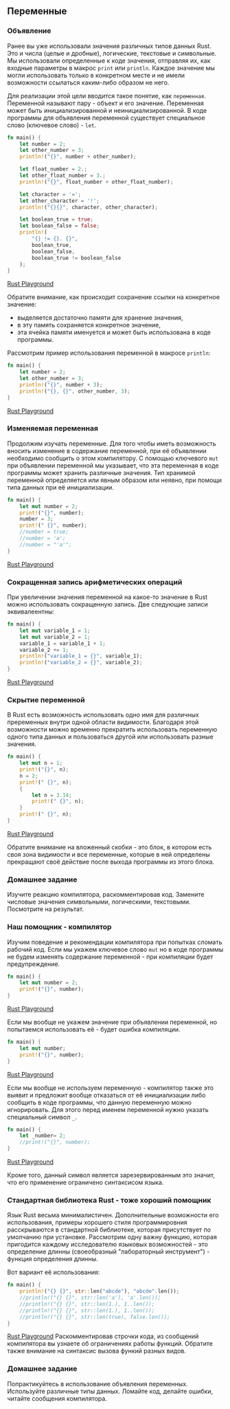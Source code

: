 ## Переменные

### Объявление

Ранее вы уже использовали значения различных типов данных Rust. Это и числа (целые 
и дробные), логические, текстовые и символьные. Мы использовали определенные к коде
значения, отправляя их, как входные параметры в макрос `print` или `println`. 
Каждое значение мы могли использовать только в конкретном месте и не имели возможности
ссылаться каким-либо образом не него. 

Для реализации этой цели вводится такое понятие, как `переменная`. Переменной называют
пару - объект и его значение. Переменная может быть инициализированной и неинициализированной.
В коде программы для объявления переменной существует специальное слово (ключевое слово) - `let`.

```rust
fn main() {
    let number = 2;
    let other_number = 3;
    println!("{}", number + other_number);

    let float_number = 2.;
    let other_float_number = 3.;
    println!("{}", float_number + other_float_number);

    let character = '=';
    let other_character = '!';
    println!("{}{}", character, other_character);

    let boolean_true = true;
    let boolean_false = false;
    println!(
        "{} != {}. {}",
        boolean_true,
        boolean_false,
        boolean_true != boolean_false
    );
}

```
[Rust Playground](https://play.rust-lang.org/?gist=5c4b6775689f23aefefccc20aae27539&version=stable&mode=debug&edition=2015)

Обратите внимание, как происходит сохранение ссылки на конкретное значение:
- выделяется достаточно памяти для хранение значения,
- в эту память сохраняется конкретное значение,
- эта ячейка памяти именуется и может быть использована в коде программы.

Рассмотрим пример использования переменной в макросе `println`:

```rust
fn main() {
    let number = 2;
    let other_number = 3;
    println!("{}", number + 3);
    println!("{}, {}", other_number, 3);
}

```
[Rust Playground](https://play.rust-lang.org/?gist=aa06d607e573b47d4b72aca80c241fbb&version=stable&mode=debug&edition=2015)

### Изменяемая переменная

Продолжим изучать переменные. Для того чтобы иметь возможность вносить изменение в содержание переменной, при её объявлении необходимо сообщить о этом компилятору. С помощью ключевого `mut` при объявлении переменной мы указывает, что эта переменная 
в коде программы может хранить различные значения. Тип хранимой переменной определяется или явным образом или неявно, при помощи 
типа данных при её инициализации.

```rust
fn main() {
    let mut number = 2;
    print!("{}", number);
    number = 3;
    print!(" {}", number);
    //number = true;
    //number = 'a';
    //number = "'a'";
}

```
[Rust Playground](https://play.rust-lang.org/?gist=b835811a58e21c1c2e67d75f1ec7c832&version=stable&mode=debug&edition=2015)

### Сокращенная запись арифметических операций

При увеличении значения переменной на какое-то значение в Rust можно использовать сокращенную запись. Две следующие записи эквивалеентны:

```rust
fn main() {
    let mut variable_1 = 1;
    let mut variable_2 = 1;
    variable_1 = variable_1 + 1;
    variable_2 += 1;
    println!("variable_1 = {}", variable_1);
    println!("variable_2 = {}", variable_2);
}
```
[Rust Playground](https://play.rust-lang.org/?gist=c7d217080163f9b4cdc3e21f15c2548c&version=stable&mode=debug&edition=2015)

### Скрытие переменной

В Rust есть возможность использовать одно имя для различных преременных внутри одной области видимости. Благодаря этой возможности можно временно прекратить использовать переменную одного типа данных и пользоваться другой или использовать разные значения.
```rust
fn main() {
    let mut n = 1;
    print!("{}", n);
    n = 2;
    print!(" {}", n);
    {
        let n = 3.14;
        print!(" {}", n);
    }
    print!(" {}", n);
}
```
[Rust Playground](https://play.rust-lang.org/?gist=9e295dba3ac6e0c3ace2f731e62465ba&version=stable&mode=debug&edition=2015)

Обратите внимание на вложенный скобки - это блок, в котором есть своя зона видимости и все переменные, которые в ней определены прекращают своё действие после выхода программы из этого блока.


### Домашнее задание

Изучите реакцию компилятора, раскомментировав код. Замените числовые значения символьными, логическими, текстовыми. Посмотрите 
на результат.

### Наш помощник - компилятор

Изучим поведение и рекомендации компилятора при попытках сломать рабочий код. Если мы укажем ключевое слово `mut` но в коде программы не будем изменять содержание переменной - при компиляции будет предупреждение.
```rust
fn main() {
    let mut number = 2;
    print!("{}", number);
}

```
[Rust Playground](https://play.rust-lang.org/?gist=4787737201efabe844bb64f7896512e4&version=stable&mode=debug&edition=2015)

Если мы вообще не укажем значение при объявлении переменной, но попытаемся использовать её - будет ошибка компиляции.
```rust
fn main() {
    let mut number;
    print!("{}", number);
}

```
[Rust Playground](https://play.rust-lang.org/?gist=a3a5f6c6953965b4cdd13b6b3bbc69f2&version=stable&mode=debug&edition=2015)

Если мы вообще не используем переменную - компилятор также это выявит и предложит вообще отказаться от её инициализации либо
сообщить в коде программы, что данную переменную можно игнорировать. Для этого перед именем переменной нужно указать специальный 
символ `_`. 
```rust
fn main() {
    let _number= 2;
    //print!("{}", number);
}

```
[Rust Playground](https://play.rust-lang.org/?gist=a1b11b3aacf7aec4276140b7bce3d728&version=stable&mode=debug&edition=2015)


Кроме того, данный символ является зарезервированным это значит, что его применение ограничено синтаксисом языка.

### Стандартная библиотека Rust - тоже хороший помощник

Язык Rust весьма минималистичен. Дополнительные возможности его использования, примеры хорошего стиля программировния расскрываются в стандартной библиотеке, которая присутствует по умолчанию при установке. Рассмотрим одну важну функцию, которая пригодится каждому исследователю языковых возможностей - это определение длинны (своеобразный "лабораторный инструмент")  - функция определения длинны.

Вот вариант её использования:

```rust
fn main() {
    println!("{} {}", str::len("abcde"), "abcde".len());
    //println!("{} {}", str::len('a'), 'a'.len());
    //println!("{} {}", str::len(1.), 1..len());
    //println!("{} {}", str::len(1.), 1..len());
    //println!("{} {}", str::len(true), false.len());
}
```
[Rust Playground](https://play.rust-lang.org/?gist=21be91d81f20db1ae0208440576224af&version=stable&mode=debug&edition=2015)
Раскомментировав строчки кода, из сообщений компилятора вы узнаете об ограничениях работы функций. Обратите также внимание на синтаксис вызова функий разных видов.

### Домашнее задание

Попрактикуйтесь в использование объявления переменных. Используйте различные типы данных. Ломайте код, делайте ошибки, читайте сообщения компилятора.
